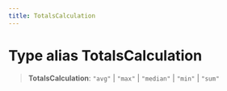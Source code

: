 ```yaml
---
title: TotalsCalculation
---
```


# Type alias TotalsCalculation

> **TotalsCalculation**: `"avg"` \| `"max"` \| `"median"` \| `"min"` \| `"sum"`
